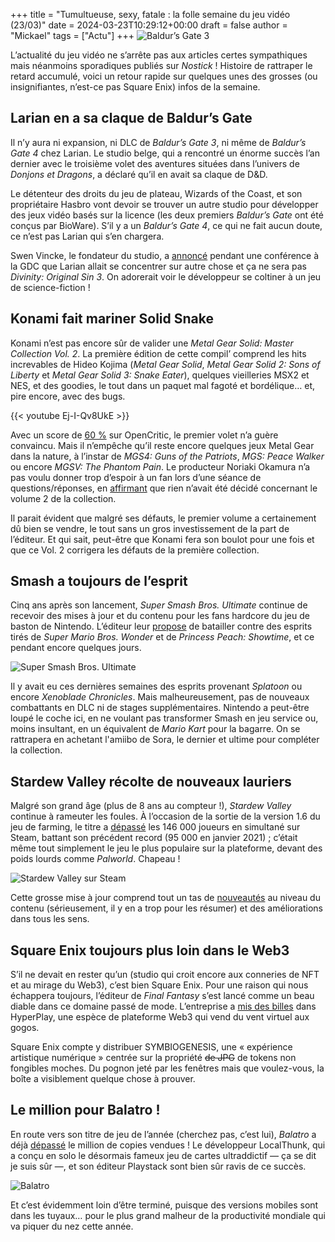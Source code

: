 +++
title = "Tumultueuse, sexy, fatale : la folle semaine du jeu vidéo (23/03)"
date = 2024-03-23T10:29:12+00:00
draft = false
author = "Mickael"
tags = ["Actu"]
+++
![Baldur’s Gate 3](astarion.jpg "Astarion est fort mécontent.")

L’actualité du jeu vidéo ne s’arrête pas aux articles certes sympathiques mais néanmoins sporadiques publiés sur *Nostick* ! Histoire de rattraper le retard accumulé, voici un retour rapide sur quelques unes des grosses (ou insignifiantes, n’est-ce pas Square Enix) infos de la semaine.

## Larian en a sa claque de Baldur’s Gate

Il n’y aura ni expansion, ni DLC de *Baldur’s Gate 3*, ni même de *Baldur’s Gate 4* chez Larian. Le studio belge, qui a rencontré un énorme succès l’an dernier avec le troisième volet des aventures situées dans l’univers de *Donjons et Dragons*, a déclaré qu’il en avait sa claque de D&D.

Le détenteur des droits du jeu de plateau, Wizards of the Coast, et son propriétaire Hasbro vont devoir se trouver un autre studio pour développer des jeux vidéo basés sur la licence (les deux premiers *Baldur’s Gate* ont été conçus par BioWare). S’il y a un *Baldur’s Gate 4*, ce qui ne fait aucun doute, ce n’est pas Larian qui s’en chargera.

Swen Vincke, le fondateur du studio, a [annoncé](https://nordic.ign.com/duplicate-baldurs-gate-3/80283/news/larian-studios-wont-make-baldurs-gate-3-dlc-expansions-or-baldurs-gate-4) pendant une conférence à la GDC que Larian allait se concentrer sur autre chose et ça ne sera pas *Divinity: Original Sin 3*. On adorerait voir le développeur se coltiner à un jeu de science-fiction !

## Konami fait mariner Solid Snake

Konami n’est pas encore sûr de valider une *Metal Gear Solid: Master Collection Vol. 2*. La première édition de cette compil’ comprend les hits increvables de Hideo Kojima (*Metal Gear Solid*, *Metal Gear Solid 2: Sons of Liberty* et *Metal Gear Solid 3: Snake Eater*), quelques vieilleries MSX2 et NES, et des goodies, le tout dans un paquet mal fagoté et bordélique… et, pire encore, avec des bugs.

{{< youtube Ej-I-Qv8UkE >}} 

Avec un score de [60 %](https://opencritic.com/game/15162/metal-gear-solid-master-collection-vol-1) sur OpenCritic, le premier volet n’a guère convaincu. Mais il n’empêche qu’il reste encore quelques jeux Metal Gear dans la nature, à l’instar de  *MGS4: Guns of the Patriots*, *MGS: Peace Walker* ou encore *MGSV: The Phantom Pain*. Le producteur Noriaki Okamura n’a pas voulu donner trop d’espoir à un fan lors d’une séance de questions/réponses, en [affirmant](https://youtu.be/IzHiVn1g6jA) que rien n’avait été décidé concernant le volume 2 de la collection.

Il parait évident que malgré ses défauts, le premier volume a certainement dû bien se vendre, le tout sans un gros investissement de la part de l’éditeur. Et qui sait, peut-être que Konami fera son boulot pour une fois et que ce Vol. 2 corrigera les défauts de la première collection.

## Smash a toujours de l’esprit

Cinq ans après son lancement, *Super Smash Bros. Ultimate* continue de recevoir des mises à jour et du contenu pour les fans hardcore du jeu de baston de Nintendo. L’éditeur leur [propose](https://twitter.com/SmashBrosJP/status/1770254177543033156) de batailler contre des esprits tirés de *Super Mario Bros. Wonder* et de *Princess Peach: Showtime*, et ce pendant encore quelques jours.

![Super Smash Bros. Ultimate](smash.jpg "La bagarre contre Peach et Éléphant Mario. © Nintendo")

Il y avait eu ces dernières semaines des esprits provenant *Splatoon* ou encore *Xenoblade Chronicles*. Mais malheureusement, pas de nouveaux combattants en DLC ni de stages supplémentaires. Nintendo a peut-être loupé le coche ici, en ne voulant pas transformer Smash en jeu service ou, moins insultant, en un équivalent de *Mario Kart* pour la bagarre. On se rattrapera en achetant l'amiibo de Sora, le dernier et ultime pour compléter la collection.

## Stardew Valley récolte de nouveaux lauriers

Malgré son grand âge (plus de 8 ans au compteur !), *Stardew Valley* continue à rameuter les foules. À l’occasion de la sortie de la version 1.6 du jeu de farming, le titre a [dépassé](https://steamdb.info/app/413150/charts/#48h) les 146 000 joueurs en simultané sur Steam, battant son précédent record (95 000 en janvier 2021) ; c’était même tout simplement le jeu le plus populaire sur la plateforme, devant des poids lourds comme *Palworld*. Chapeau !

![Stardew Valley sur Steam](stardewvalley.jpg "© SteamDB")

Cette grosse mise à jour comprend tout un tas de [nouveautés](https://www.stardewvalley.net/stardew-valley-1-6-update-full-changelog/) au niveau du contenu (sérieusement, il y en a trop pour les résumer) et des améliorations dans tous les sens.

## Square Enix toujours plus loin dans le Web3

S’il ne devait en rester qu’un (studio qui croit encore aux conneries de NFT et au mirage du Web3), c’est bien Square Enix. Pour une raison qui nous échappera toujours, l’éditeur de *Final Fantasy* s’est lancé comme un beau diable dans ce domaine passé de mode. L’entreprise a [mis des billes](https://www.pocketgamer.biz/deal/83656/square-enix-steps-further-into-web3-and-nft-gaming-with-hyperplay-investment/) dans HyperPlay, une espèce de plateforme Web3 qui vend du vent virtuel aux gogos.

Square Enix compte y distribuer SYMBIOGENESIS, une « expérience artistique numérique » centrée sur la propriété ~~de JPG~~ de tokens non fongibles moches. Du pognon jeté par les fenêtres mais que voulez-vous, la boîte a visiblement quelque chose à prouver.

## Le million pour Balatro !

En route vers son titre de jeu de l’année (cherchez pas, c’est lui), *Balatro* a déjà [dépassé](https://playstack.com/indie-sensation-balatro-sells-one-million-copies-in-one-month/) le million de copies vendues ! Le développeur LocalThunk, qui a conçu en solo le désormais fameux jeu de cartes ultraddictif — ça se dit je suis sûr —, et son éditeur Playstack sont bien sûr ravis de ce succès.

![Balatro](balatro.jpg "N’y jouez pas c’est une drogue.")

Et c’est évidemment loin d’être terminé, puisque des versions mobiles sont dans les tuyaux… pour le plus grand malheur de la productivité mondiale qui va piquer du nez cette année.